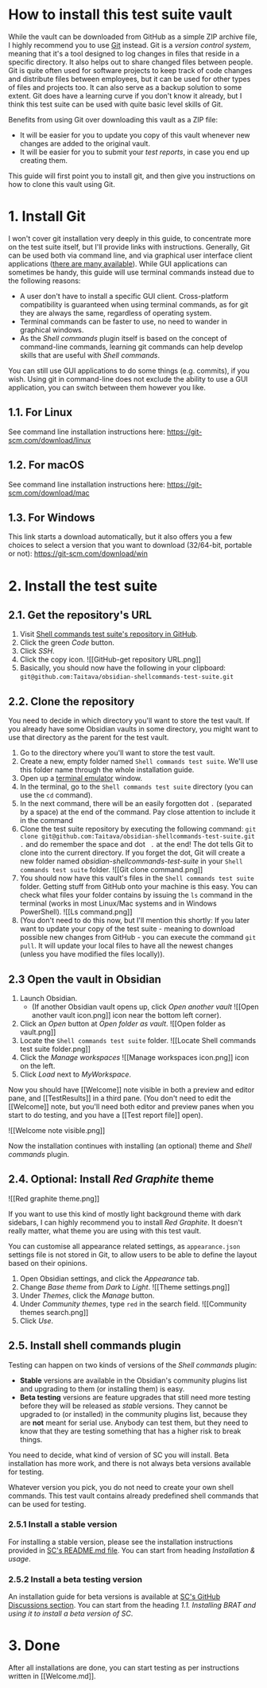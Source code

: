 # How to install this test suite vault
While the vault can be downloaded from GitHub as a simple ZIP archive file, I highly recommend you to use [Git](https://git-scm.com) instead. Git is a *version control system*, meaning that it's a tool designed to log changes in files that reside in a specific directory. It also helps out to share changed files between people. Git is quite often used for software projects to keep track of code changes and distribute files between employees, but it can be used for other types of files and projects too. It can also serve as a backup solution to some extent. Git does have a learning curve if you don't know it already, but I think this test suite can be used with quite basic level skills of Git.

Benefits from using Git over downloading this vault as a ZIP file:
- It will be easier for you to update you copy of this vault whenever new changes are added to the original vault.
- It will be easier for you to submit your *test reports*, in case you end up creating them.

This guide will first point you to install git, and then give you instructions on how to clone this vault using Git.

# 1. Install Git
I won't cover git installation very deeply in this guide, to concentrate more on the test suite itself, but I'll provide links with instructions. Generally, Git can be used both via command line, and via graphical user interface client applications ([there are many available](https://git-scm.com/downloads/guis)). While GUI applications can sometimes be handy, this guide will use terminal commands instead due to the following reasons:
 - A user don't have to install a specific GUI client. Cross-platform compatibility is guaranteed when using terminal commands, as for git they are always the same, regardless of operating system.
 - Terminal commands can be faster to use, no need to wander in graphical windows.
 - As the *Shell commands* plugin itself is based on the concept of command-line commands, learning git commands can help develop skills that are useful with *Shell commands*.

You can still use GUI applications to do some things (e.g. commits), if you wish. Using git in command-line does not exclude the ability to use a GUI application, you can switch between them however you like.

## 1.1. For Linux
See command line installation instructions here: https://git-scm.com/download/linux

## 1.2. For macOS
See command line installation instructions here: https://git-scm.com/download/mac

## 1.3. For Windows
This link starts a download automatically, but it also offers you a few choices to select a version that you want to download (32/64-bit, portable or not): https://git-scm.com/download/win

# 2. Install the test suite
## 2.1. Get the repository's URL
1. Visit [Shell commands test suite's repository in GitHub](https://github.com/Taitava/obsidian-shellcommands-test-suite).
2. Click the green *Code* button.
3. Click *SSH*.
4. Click the copy icon.
	![[GitHub-get repository URL.png]]
5. Basically, you should now have the following in your clipboard: `git@github.com:Taitava/obsidian-shellcommands-test-suite.git`

## 2.2. Clone the repository
You need to decide in which directory you'll want to store the test vault. If you already have some Obsidian vaults in some directory, you might want to use that directory as the parent for the test vault.
1. Go to the directory where you'll want to store the test vault.
2. Create a new, empty folder named `Shell commands test suite`. We'll use this folder name through the whole installation guide.
3. Open up a [terminal emulator](https://en.wikipedia.org/wiki/Terminal_emulator) window.
4. In the terminal, go to the `Shell commands test suite` directory (you can use the `cd` command).
5. In the next command, there will be an easily forgotten dot `.` (separated by a space) at the end of the command. Pay close attention to include it in the command
6. Clone the test suite repository by executing the following command: `git clone git@github.com:Taitava/obsidian-shellcommands-test-suite.git .` and do remember the space and dot ` .` at the end! The dot tells Git to clone into the current directory. If you forget the dot, Git will create a new folder named *obsidian-shellcommands-test-suite* in your `Shell commands test suite` folder.
	![[Git clone command.png]]
7. You should now have this vault's files in the `Shell commands test suite` folder. Getting stuff from GitHub onto your machine is this easy. You can check what files your folder contains by issuing the `ls` command in the terminal (works in most Linux/Mac systems and in Windows PowerShell).
	![[Ls command.png]]
1. (You don't need to do this now, but I'll mention this shortly: If you later want to update your copy of the test suite - meaning to download possible new changes from GitHub - you can execute the command `git pull`. It will update your local files to have all the newest changes (unless you have modified the files locally)).

## 2.3 Open the vault in Obsidian
1. Launch Obsidian.
	- (If another Obsidian vault opens up, click *Open another vault* ![[Open another vault icon.png]] icon near the bottom left corner).
2. Click an *Open* button at *Open folder as vault*.
	![[Open folder as vault.png]]
3. Locate the `Shell commands test suite` folder.
	![[Locate Shell commands test suite folder.png]]
4. Click the *Manage workspaces* ![[Manage workspaces icon.png]] icon on the left.
5. Click *Load* next to *MyWorkspace*.

Now you should have [[Welcome]] note visible in both a preview and editor pane, and [[TestResults]] in a third pane. (You don't need to edit the [[Welcome]] note, but you'll need both editor and preview panes when you start to do testing, and you have a [[Test report file]] open).

![[Welcome note visible.png]]

Now the installation continues with installing (an optional) theme and *Shell commands* plugin.

## 2.4. Optional: Install *Red Graphite* theme

![[Red graphite theme.png]]

If you want to use this kind of mostly light background theme with dark sidebars, I can highly recommend you to install *Red Graphite*. It doesn't really matter, what theme you are using with this test vault. 

You can customise all appearance related settings, as `appearance.json` settings file is not stored in Git, to allow users to be able to define the layout based on their opinions.

1. Open Obsidian settings, and click the *Appearance* tab.
2. Change *Base theme* from *Dark* to *Light*.
	![[Theme settings.png]]
3. Under *Themes*, click the *Manage* button.
4. Under *Community themes*, type `red` in the search field.
	![[Community themes search.png]]
5. Click *Use*.

## 2.5. Install shell commands plugin
Testing can happen on two kinds of versions of the *Shell commands* plugin:
- **Stable** versions are available in the Obsidian's community plugins list and upgrading to them (or installing them) is easy.
- **Beta testing** versions are feature upgrades that still need more testing before they will be released as *stable* versions. They cannot be upgraded to (or installed) in the community plugins list, because they are **not** meant for serial use. Anybody can test them, but they need to know that they are testing something that has a higher risk to break things.

You need to decide, what kind of version of SC you will install. Beta installation has more work, and there is not always beta versions available for testing.

Whatever version you pick, you do not need to create your own shell commands. This test vault contains already predefined shell commands that can be used for testing.

### 2.5.1 Install a stable version
For installing a stable version, please see the installation instructions provided in [SC's README.md file](https://github.com/Taitava/obsidian-shellcommands#installation--usage). You can start from heading *Installation & usage*.

### 2.5.2 Install a beta testing version

An installation guide for beta versions is available at [SC's GitHub Discussions section](https://github.com/Taitava/obsidian-shellcommands/discussions/98). You can start from the heading *1.1. Installing BRAT and using it to install a beta version of SC*.

# 3. Done
After all installations are done, you can start testing as per instructions written in [[Welcome.md]].